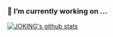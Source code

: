 ### 🌱 I’m currently working on ...
[![JOKING's github stats](https://github-readme-stats.vercel.app/api?username=jokinglove&show_icons=true&theme=onedark&count_private=true)](https://github.com/jokinglove)

<!--
**JokingLove/jokinglove** is a ✨ _special_ ✨ repository because its `README.md` (this file) appears on your GitHub profile.

Here are some ideas to get you started:

- 🔭 I’m currently working on ...
- 🌱 I’m currently learning ...
- 👯 I’m looking to collaborate on ...
- 🤔 I’m looking for help with ...
- 💬 Ask me about ...
- 📫 How to reach me: ...
- 😄 Pronouns: ...
- ⚡ Fun fact: ...
-->
